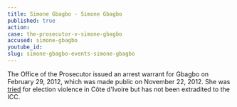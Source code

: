 ```yaml
---
title: Simone Gbagbo - Simone Gbagbo
published: true
action:
case: the-prosecutor-v-simone-gbagbo
accused: simone-gbagbo
youtube_id:
slug: simone-gbagbo-events-simone-gbagbo
---
```



The Office of the Prosecutor issued an arrest warrant for Gbagbo on February 29, 2012, which was made public on November 22, 2012. She was [tried](http://www.france24.com/en/20150310-simone-gbagbo-wife-first-lady-ivory-coast-jailed-20-years-election-violence-court-sentence/) for election violence in C&ocirc;te d'Ivoire but has not been extradited to the ICC.